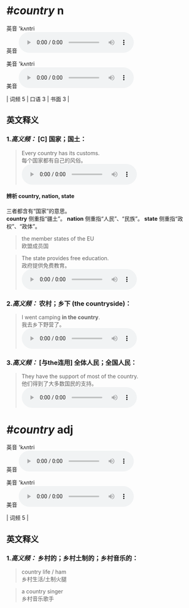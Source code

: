 # ***\#country*** n
英音 'kʌntri  
英音
<audio src="./media/country-B.aac" controls="controls"></audio>

美音 'kʌntri  
美音
<audio src="./media/country.aac" controls="controls"></audio>



| 词频 5 | 口语 3 | 书面 3 |  

英文释义
---
### 1.*高义频：* **[C] 国家；国土：**  

 > Every country has its customs.  
 > 每个国家都有自己的风俗。    
<audio src="./media/1-country.aac" controls="controls"></audio>

#### 辨析 country, nation, state
三者都含有“国家”的意思。  
**country** 侧重指“疆土”。
**nation** 侧重指“人民”、“民族”。
**state** 侧重指“政权”、“政体”。
 > the member states of the EU  
 > 欧盟成员国    

 > The state provides free education.  
 > 政府提供免费教育。    
<audio src="./media/5-country.aac" controls="controls"></audio>


### 2.*高义频：* **农村；乡下 (the countryside)：**  

 > I went camping **in the country**.  
 > 我去乡下野营了。    
<audio src="./media/2-country.aac" controls="controls"></audio>

### 3.*高义频：* **[与the连用] 全体人民；全国人民：**  

 > They have the support of most of the country.  
 > 他们得到了大多数国民的支持。    
<audio src="./media/3-country.aac" controls="controls"></audio>


# ***\#country*** adj
英音 'kʌntri  
英音
<audio src="./media/country-B.aac" controls="controls"></audio>

美音 'kʌntri  
美音
<audio src="./media/country.aac" controls="controls"></audio>



| 词频 5 |  

英文释义
---
### 1.*高义频：* **乡村的；乡村土制的；乡村音乐的：**  

 > country life / ham   
 > 乡村生活/土制火腿    

 > a country singer  
 > 乡村音乐歌手    


